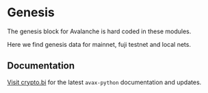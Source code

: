 # Genesis

The genesis block for Avalanche is hard coded in these modules.

Here we find genesis data for mainnet, fuji testnet and local nets.

## Documentation

[Visit crypto.bi](https://crypto.bi/) for the latest `avax-python` documentation and updates.